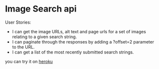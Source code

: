 # Image Search api

User Stories:

* I can get the image URLs, alt text and page urls for a set of images relating to a given search string.
* I can paginate through the responses by adding a ?offset=2 parameter to the URL.
* I can get a list of the most recently submitted search strings.

you can try it on [heroku](https://prorovsky-imgur-api.herokuapp.com)